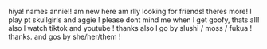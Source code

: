 hiya! names annie!! am new here am rlly looking for friends! theres more!
l play pt skullgirls and aggie ! please dont mind me when l get goofy,
thats all! also l watch tiktok and youtube ! thanks also l go by slushi / moss / fukua ! thanks. and gos by she/her/them !
<!---
anniefukua/anniefukua is a ✨ special ✨ repository because its `README.md` (this file) appears on your GitHub profile.
You can click the Preview link to take a look at your changes.
--->
